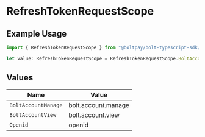 # RefreshTokenRequestScope

## Example Usage

```typescript
import { RefreshTokenRequestScope } from "@boltpay/bolt-typescript-sdk/models/components";

let value: RefreshTokenRequestScope = RefreshTokenRequestScope.BoltAccountView;
```

## Values

| Name                | Value               |
| ------------------- | ------------------- |
| `BoltAccountManage` | bolt.account.manage |
| `BoltAccountView`   | bolt.account.view   |
| `Openid`            | openid              |